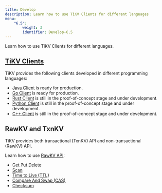 ```yaml
---
title: Develop
description: Learn how to use TiKV Clients for different languages
menu:
    "6.5":
        weight: 3
        identifier: Develop-6.5
---
```


Learn how to use TiKV Clients for different languages.

## [TiKV Clients](../clients/introduction/)

TiKV provides the following clients developed in different programming languages:

- [Java Client](../clients/java) is ready for production.
- [Go Client](../clients/go) is ready for production.
- [Rust Client](../clients/rust) is still in the proof-of-concept stage and under development.
- [Python Client](../clients/python) is still in the proof-of-concept stage and under development.
- [C++ Client](../clients/cpp) is still in the proof-of-concept stage and under development.

## RawKV and TxnKV

TiKV provides both transactional (TxnKV) API and non-transactional (RawKV) API.

Learn how to use [RawKV API](../rawkv/introduction/):

- [Get Put Delete](../rawkv/get-put-delete/)
- [Scan](../rawkv/scan)
- [Time to Live (TTL)](../rawkv/ttl)
- [Compare And Swap (CAS)](../rawkv/cas)
- [Checksum](../rawkv/checksum)
